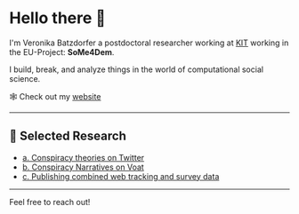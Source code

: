 # Hello there 👋 

I'm Veronika Batzdorfer a postdoctoral researcher working at [KIT](https://sociology.itz.kit.edu/21_138.php) working in the EU-Project: **SoMe4Dem**.

I build, break, and analyze things in the world of computational social science.

🕸️ Check out my [website](https://www.batzdorfer.org/)

---

## 🔬 Selected Research

- [a. Conspiracy theories on Twitter](https://link.springer.com/article/10.1007/s41060-021-00298-6)  
- [b. Conspiracy Narratives on Voat](https://dl.acm.org/doi/pdf/10.1145/3614419.3644019)  
- [c. Publishing combined web tracking and survey data](https://osf.io/preprints/osf/y4v8z_v1)

---

Feel free to reach out!
